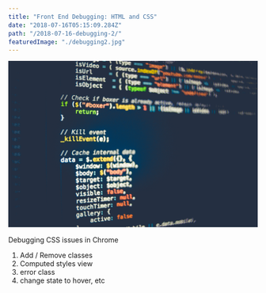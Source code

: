 ```yaml
---
title: "Front End Debugging: HTML and CSS"
date: "2018-07-16T05:15:09.284Z"
path: "/2018-07-16-debugging-2/"
featuredImage: "./debugging2.jpg"
---
```

![Debugging](./debugging2.jpg)




Debugging CSS issues in Chrome

1. Add / Remove classes
2. Computed styles view
3. error class
4. change state to hover, etc
